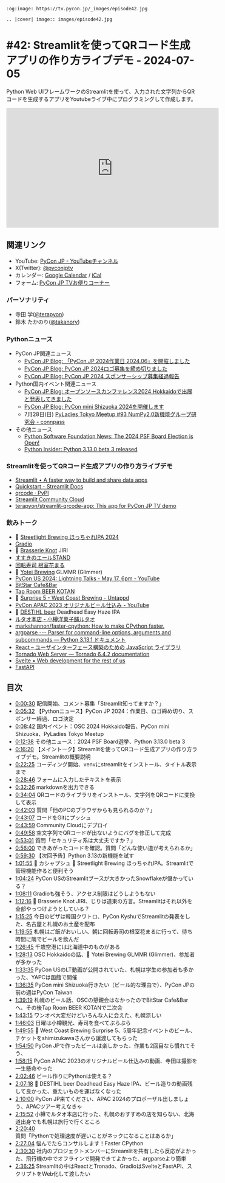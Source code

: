 ```{eval-rst}
:og:image: https://tv.pycon.jp/_images/episode42.jpg

.. |cover| image:: images/episode42.jpg
```

# #42: Streamlitを使ってQRコード生成アプリの作り方ライブデモ - 2024-07-05

Python Web UIフレームワークのStreamlitを使って、入力された文字列からQRコードを生成するアプリをYoutubeライブ中にプログラミングして作成します。 

<iframe width="560" height="315" src="https://www.youtube.com/embed/dPe2JU2I1vk?si=qMegttYB5Cb4IPn8" title="YouTube video player" frameborder="0" allow="accelerometer; autoplay; clipboard-write; encrypted-media; gyroscope; picture-in-picture; web-share" referrerpolicy="strict-origin-when-cross-origin" allowfullscreen></iframe>

## 関連リンク

* YouTube: [PyCon JP - YouTubeチャンネル](https://www.youtube.com/user/PyConJP)
* X(Twitter): [@pyconjptv](https://twitter.com/pyconjptv)
* カレンダー: [Google Calendar](https://calendar.google.com/calendar/embed?src=tv%40pycon.jp&ctz=Asia%2FTokyo&mode=AGENDA) / [iCal](https://calendar.google.com/calendar/ical/tv%40pycon.jp/public/basic.ics)
* フォーム: [PyCon JP TVお便りコーナー](https://docs.google.com/forms/d/e/1FAIpQLSfvL4cKteAaG_czTXjofR83owyjXekG9GNDGC6-jRZCb_2HRw/viewform)

### パーソナリティ

* 寺田 学([@terapyon](https://twitter.com))
* 鈴木 たかのり([@takanory](https://twitter.com/takanory))

### Pythonニュース

* PyCon JP関連ニュース
  * [PyCon JP Blog: 「PyCon JP 2024作業日 2024.06」を開催しました](https://pyconjp.blogspot.com/2024/06/pyconjp-working-day-202406.html)
  * [PyCon JP Blog: PyCon JP 2024ロゴ募集を締め切りました](https://pyconjp.blogspot.com/2024/06/pycon-jp-2024-logo-submissions-closed.html)
  * [PyCon JP Blog: PyCon JP 2024 スポンサーシップ募集経過報告](https://pyconjp.blogspot.com/2024/06/pyconjp2024-sponsorship-result-ja.html)
* Python国内イベント関連ニュース
  * [PyCon JP Blog: オープンソースカンファレンス2024 Hokkaidoで出展と発表してきました](https://pyconjp.blogspot.com/2024/07/pycamp-caravan-osc-2024-hokkaido-report.html)
  * [PyCon JP Blog: PyCon mini Shizuoka 2024を開催します](https://pyconjp.blogspot.com/2024/06/pycon-mini-shizuoka-2024.html)
  * 7月28日(日) [PyLadies Tokyo Meetup #93 NumPy2.0新機能グループ研究会 - connpass](https://pyladies-tokyo.connpass.com/event/322191/)
* その他ニュース
  * [Python Software Foundation News: The 2024 PSF Board Election is Open!](https://pyfound.blogspot.com/2024/07/the-2024-psf-board-election-is-open.html)
  * [Python Insider: Python 3.13.0 beta 3 released](https://pythoninsider.blogspot.com/2024/06/python-3130-beta-3-released.html)

### Streamlitを使ってQRコード生成アプリの作り方ライブデモ

* [Streamlit • A faster way to build and share data apps](https://streamlit.io/)
* [Quickstart - Streamlit Docs](https://docs.streamlit.io/deploy/streamlit-community-cloud/get-started/quickstart)
* [qrcode · PyPI](https://pypi.org/project/qrcode/)
* [Streamlit Community Cloud](https://streamlit.io/cloud)
* [terapyon/streamlit-qrcode-app: This app for PyCon JP TV demo](https://github.com/terapyon/streamlit-qrcode-app)

### 飲みトーク

* 🍺 [Streetlight Brewing ほっちゃれIPA 2024](https://www.instagram.com/streetlightbrewing/p/C8dyDOCR1nu/?img_index=1)
* [Gradio](https://www.gradio.app/)
* 🍺 [Brasserie Knot](https://brasserieknot.jp/) JIRI
* [すすきのエールSTAND](https://susukinoyell-stand.net/apps/note/about/)
* [回転寿司 根室花まる](https://www.sushi-hanamaru.com/)
* 🍺 [Yotei Brewing](https://yotei.beer/) GLMMR (Glimmer)
* [PyCon US 2024: Lightning Talks - May 17, 6pm - YouTube](https://www.youtube.com/watch?v=p_Vx3gDHeUI&t=506s)
* [BitStar Cafe&Bar](https://bitstar.jp/blog/2023/08/04/42832/)
* [Tap Room BEER KOTAN](http://hopkotan.com/taproom/)
* 🍺 [Surprise 5 - West Coast Brewing - Untappd](https://untappd.com/b/west-coast-brewing-surprise-5/5862605)
* [PyCon APAC 2023 オリジナルビール仕込み - YouTube](https://www.youtube.com/watch?v=Vp6go5KCpKA&t=85s)
* 🍺 [DESTIHL beer](https://destihl.com/view-destihl-beer-1) Deadhead Easy Haze IPA
* [ルタオ本店 - 小樽洋菓子舗ルタオ](https://www.letao-brand.jp/shop/letao/)
* [markshannon/faster-cpython: How to make CPython faster.](https://github.com/markshannon/faster-cpython)
* [argparse --- Parser for command-line options, arguments and subcommands — Python 3.13.1 ドキュメント](https://docs.python.org/ja/3.13/library/argparse.html)
* [React – ユーザインターフェース構築のための JavaScript ライブラリ](https://ja.legacy.reactjs.org/)
* [Tornado Web Server — Tornado 6.4.2 documentation](https://www.tornadoweb.org/en/stable/)
* [Svelte • Web development for the rest of us](https://svelte.jp/)
* [FastAPI](https://fastapi.tiangolo.com/ja/)

## 目次

* [0:00:30](https://www.youtube.com/watch?v=dPe2JU2I1vk&t=30s) 配信開始、コメント募集「Streamlit知ってますか？」
* [0:05:32](https://www.youtube.com/watch?v=dPe2JU2I1vk&t=332s) 【Pythonニュース】PyCon JP 2024：作業日、ロゴ締め切り、スポンサー経過、ロゴ決定
* [0:08:42](https://www.youtube.com/watch?v=dPe2JU2I1vk&t=522s) 国内イベント：OSC 2024 Hokkaido報告、PyCon mini Shizuoka、PyLadies Tokyo Meetup
* [0:12:38](https://www.youtube.com/watch?v=dPe2JU2I1vk&t=758s) その他ニュース：2024 PSF Board選挙、Python 3.13.0 beta 3
* [0:16:20](https://www.youtube.com/watch?v=dPe2JU2I1vk&t=980s) 【メイントーク】Streamlitを使ってQRコード生成アプリの作り方ライブデモ。Streamlitの概要説明
* [0:22:25](https://www.youtube.com/watch?v=dPe2JU2I1vk&t=1345s) コーディング開始、venvにstreamlitをインストール、タイトル表示まで
* [0:28:46](https://www.youtube.com/watch?v=dPe2JU2I1vk&t=1726s) フォームに入力したテキストを表示
* [0:32:26](https://www.youtube.com/watch?v=dPe2JU2I1vk&t=1946s) markdownを出力できる
* [0:34:04](https://www.youtube.com/watch?v=dPe2JU2I1vk&t=2044s) QRコードのライブラリをインストール、文字列をQRコードに変換して表示
* [0:42:03](https://www.youtube.com/watch?v=dPe2JU2I1vk&t=2523s) 質問「他のPCのブラウザからも見られるのか？」
* [0:43:07](https://www.youtube.com/watch?v=dPe2JU2I1vk&t=2587s) コードをGitにプッシュ
* [0:43:59](https://www.youtube.com/watch?v=dPe2JU2I1vk&t=2639s) Community Cloudにデプロイ
* [0:49:58](https://www.youtube.com/watch?v=dPe2JU2I1vk&t=2998s) 空文字列でQRコードが出ないようにバグを修正して完成
* [0:53:01](https://www.youtube.com/watch?v=dPe2JU2I1vk&t=3181s) 質問「セキュリティ系は大丈夫ですか？」
* [0:56:00](https://www.youtube.com/watch?v=dPe2JU2I1vk&t=3360s) できあがったコードを確認。質問「どんな使い道が考えられるか」
* [0:59:30](https://www.youtube.com/watch?v=dPe2JU2I1vk&t=3570s) 【次回予告】Python 3.13の新機能を試す
* [1:01:55](https://www.youtube.com/watch?v=dPe2JU2I1vk&t=3715s) 🍻 カシャプシュ 🍺  Streetlight Brewing ほっちゃれIPA。Streamlitで管理機能作ると便利そう
* [1:04:24](https://www.youtube.com/watch?v=dPe2JU2I1vk&t=3864s) PyCon USのStreamlitブースが大きかったSnowflakeが儲かっている？
* [1:08:11](https://www.youtube.com/watch?v=dPe2JU2I1vk&t=4091s) Gradioも強そう、アクセス制限はどうしようもない
* [1:12:16](https://www.youtube.com/watch?v=dPe2JU2I1vk&t=4336s) 🍺 Brasserie Knot JIRI、じりは道東の方言。Streamlitはそれ以外を全部やっつけようとしている？
* [1:15:25](https://www.youtube.com/watch?v=dPe2JU2I1vk&t=4525s) 今日のピザは韓国クワトロ、PyCon KyshuでStreamlitの発表をした、名古屋と札幌のお土産を配布
* [1:19:55](https://www.youtube.com/watch?v=dPe2JU2I1vk&t=4795s) 札幌はご飯がおいしい、朝に回転寿司の根室花まるに行って、待ち時間に隣でビールを飲んだ
* [1:26:45](https://www.youtube.com/watch?v=dPe2JU2I1vk&t=5205s) 千歳空港には北海道中のものがある
* [1:28:13](https://www.youtube.com/watch?v=dPe2JU2I1vk&t=5293s) OSC Hokkaidoの話、🍺 Yotei Brewing GLMMR (Glimmer)、参加者が多かった
* [1:33:35](https://www.youtube.com/watch?v=dPe2JU2I1vk&t=5615s) PyCon USのLT動画が公開されていた、札幌は学生の参加者も多かった、YAPCは函館で開催
* [1:36:35](https://www.youtube.com/watch?v=dPe2JU2I1vk&t=5795s) PyCon mini Shizuoka行きたい（ビール的な理由で）、PyCon JPの前の週はPyCon Taiwan
* [1:39:19](https://www.youtube.com/watch?v=dPe2JU2I1vk&t=5959s) 札幌のビール話、OSCの懇親会はなかったのでBitStar Cafe&Barへ、その後Tap Room BEER KOTANで二次会
* [1:43:15](https://www.youtube.com/watch?v=dPe2JU2I1vk&t=6195s) ワンオペ大変だけどいろんな人に会えた、札幌涼しい
* [1:46:03](https://www.youtube.com/watch?v=dPe2JU2I1vk&t=6363s) 日曜は小樽観光、寿司を食べてぶらぶら
* [1:49:55](https://www.youtube.com/watch?v=dPe2JU2I1vk&t=6595s) 🍺 West Coast Brewing Surprise 5、5周年記念イベントのビール、チケットをshimizukawaさんから譲渡してもらった
* [1:54:50](https://www.youtube.com/watch?v=dPe2JU2I1vk&t=6890s) PyCon JPで作ったビールは楽しかった、作業も2回目なら慣れてそう、
* [1:58:15](https://www.youtube.com/watch?v=dPe2JU2I1vk&t=7095s) PyCon APAC 2023のオリジナルビール仕込みの動画、寺田は撮影を一生懸命やった
* [2:02:46](https://www.youtube.com/watch?v=dPe2JU2I1vk&t=7366s) ビール作りにPythonは使える？
* [2:07:18](https://www.youtube.com/watch?v=dPe2JU2I1vk&t=7638s) 🍺 DESTIHL beer Deadhead Easy Haze IPA、ビール造りの動画残して良かった、重たいものを運ばなくなった
* [2:10:00](https://www.youtube.com/watch?v=dPe2JU2I1vk&t=7800s) PyCon JP来てください、APAC 2024のプロポーザル出しましょう、APACツアー考えなきゃ
* [2:15:52](https://www.youtube.com/watch?v=dPe2JU2I1vk&t=8152s) 小樽でルタオ本店に行った、札幌のおすすめの店を知らない、北海道出身でも札幌は旅行で行くところ
* [2:20:40](https://www.youtube.com/watch?v=dPe2JU2I1vk&t=8440s) 質問「Pythonで処理速度が遅いことがネックになることはあるか」
* [2:27:04](https://www.youtube.com/watch?v=dPe2JU2I1vk&t=8824s) 悩んでたらコンサルします！Faster CPython
* [2:30:30](https://www.youtube.com/watch?v=dPe2JU2I1vk&t=9030s) 社内のプロジェクトメンバーにStreamlitを共有したら反応がよかった、飛行機の中でオフラインで開発できてよかった、argparseより簡単
* [2:36:25](https://www.youtube.com/watch?v=dPe2JU2I1vk&t=9385s) Streamlitの中はReactとTronado、GradioはSvelteとFastAPI、スクリプトをWeb化して渡したい
